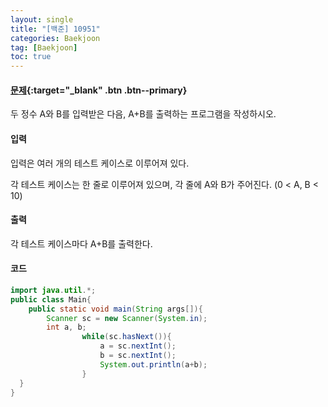 ```yaml
---
layout: single
title: "[백준] 10951"
categories: Baekjoon
tag: [Baekjoon]
toc: true
---
```


#### [문제](https://www.acmicpc.net/problem/10951){:target="\_blank" .btn .btn--primary}
두 정수 A와 B를 입력받은 다음, A+B를 출력하는 프로그램을 작성하시오.

#### 입력
입력은 여러 개의 테스트 케이스로 이루어져 있다.

각 테스트 케이스는 한 줄로 이루어져 있으며, 각 줄에 A와 B가 주어진다. (0 < A, B < 10)

#### 출력
각 테스트 케이스마다 A+B를 출력한다.

#### 코드
```java
import java.util.*;
public class Main{
	public static void main(String args[]){
		Scanner sc = new Scanner(System.in);
		int a, b;
                while(sc.hasNext()){
                    a = sc.nextInt();
                    b = sc.nextInt();
                    System.out.println(a+b); 
                }
  }
}
```
